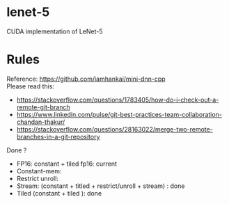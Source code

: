 # lenet-5
CUDA implementation of LeNet-5

# Rules
Reference: https://github.com/iamhankai/mini-dnn-cpp <br>
Please read this: 
- https://stackoverflow.com/questions/1783405/how-do-i-check-out-a-remote-git-branch 
- https://www.linkedin.com/pulse/git-best-practices-team-collaboration-chandan-thakur/
- https://stackoverflow.com/questions/28163022/merge-two-remote-branches-in-a-git-repository 

Done ?
- FP16: constant + tiled fp16: current
- Constant-mem:  
- Restrict unroll: 
- Stream: (constant + titled + restrict/unroll + stream) : done
- Tiled (constant + tiled ): done
